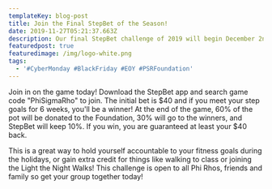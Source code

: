 ```yaml
---
templateKey: blog-post
title: Join the Final StepBet of the Season!
date: 2019-11-27T05:21:37.663Z
description: Our final StepBet challenge of 2019 will begin December 2nd!
featuredpost: true
featuredimage: /img/logo-white.png
tags:
  - '#CyberMonday #BlackFriday #EOY #PSRFoundation'
---
```

Join in on the game today! Download the StepBet app and search game code "PhiSigmaRho" to join. The initial bet is $40 and if you meet your step goals for 6 weeks, you'll be a winner! At the end of the game, 60% of the pot will be donated to the Foundation, 30% will go to the winners, and StepBet will keep 10%. If you win, you are guaranteed at least your $40 back. 

This is a great way to hold yourself accountable to your fitness goals during the holidays, or gain extra credit for things like walking to class or joining the Light the Night Walks! This challenge is open to all Phi Rhos, friends and family so get your group together today!
